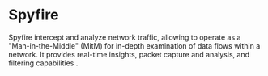# Spyfire

Spyfire intercept and analyze network traffic, allowing to operate as a "Man-in-the-Middle" (MitM) for in-depth examination of data flows within a network.
It provides real-time insights, packet capture and analysis, and filtering capabilities .
